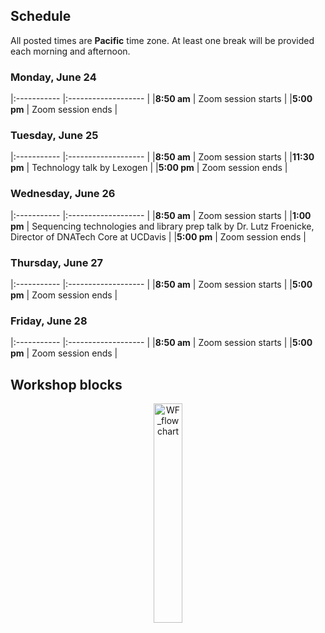 ## Schedule

All posted times are **Pacific** time zone. At least one break will be provided each morning and afternoon.

### Monday, June 24

|:----------- |:------------------- |
|**8:50 am**  | Zoom session starts |
|**5:00 pm** | Zoom session ends |

### Tuesday, June 25

|:----------- |:------------------- |
|**8:50 am**  | Zoom session starts |
|**11:30 pm**  | Technology talk by Lexogen |
|**5:00 pm** | Zoom session ends |

### Wednesday, June 26

|:----------- |:------------------- |
|**8:50 am**  | Zoom session starts |
|**1:00 pm**  | Sequencing technologies and library prep talk by Dr. Lutz Froenicke, Director of DNATech Core at UCDavis |
|**5:00 pm** | Zoom session ends |

### Thursday, June 27

|:----------- |:------------------- |
|**8:50 am**  | Zoom session starts |
|**5:00 pm** | Zoom session ends |

### Friday, June 28

|:----------- |:------------------- |
|**8:50 am**  | Zoom session starts |
|**5:00 pm** | Zoom session ends |

## Workshop blocks

<p align = "center">
<img src="figures/WF.png" alt="WF_flowchart" width="30%" align="center"/>
</p>


